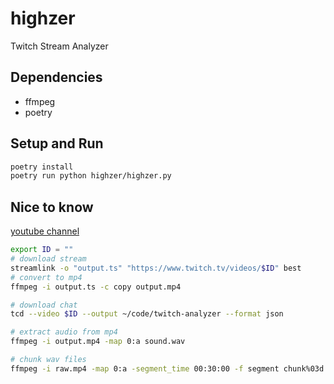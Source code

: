 # highzer

Twitch Stream Analyzer

## Dependencies

- ffmpeg
- poetry

## Setup and Run

```bash
poetry install
poetry run python highzer/highzer.py
```

## Nice to know

[youtube channel](https://www.youtube.com/channel/UC0M8qvpFLG_QoimeBih_6nA)

```bash
export ID = ""
# download stream
streamlink -o "output.ts" "https://www.twitch.tv/videos/$ID" best
# convert to mp4
ffmpeg -i output.ts -c copy output.mp4

# download chat
tcd --video $ID --output ~/code/twitch-analyzer --format json

# extract audio from mp4
ffmpeg -i output.mp4 -map 0:a sound.wav

# chunk wav files
ffmpeg -i raw.mp4 -map 0:a -segment_time 00:30:00 -f segment chunk%03d.wav
```
